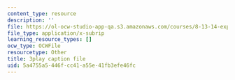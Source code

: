 ```yaml
---
content_type: resource
description: ''
file: https://ol-ocw-studio-app-qa.s3.amazonaws.com/courses/8-13-14-experimental-physics-i-ii-junior-lab-fall-2016-spring-2017/5a4755a5446fcc41a55e41fb3efe46fc_zHcHGFvd7Vw.srt
file_type: application/x-subrip
learning_resource_types: []
ocw_type: OCWFile
resourcetype: Other
title: 3play caption file
uid: 5a4755a5-446f-cc41-a55e-41fb3efe46fc
---
```

